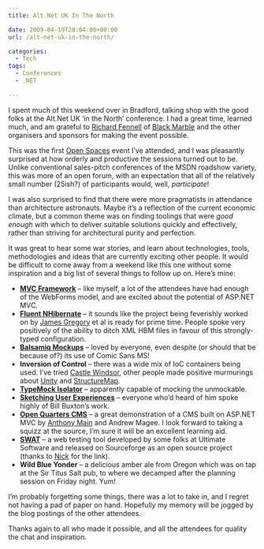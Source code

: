 ```yaml
---
title: Alt.Net UK In The North

date: 2009-04-19T20:04:00+00:00
url: /alt-net-uk-in-the-north/

categories:
  - Tech
tags:
  - Conferences
  - .NET

---
```


I spent much of this weekend over in Bradford, talking shop with the good folks at the Alt.Net UK &lsquo;in the North&rsquo; conference. I had a great time, learned much, and am grateful to [Richard Fennell][1] of [Black Marble][2] and the other organisers and sponsors for making the event possible.

This was the first [Open Spaces][3] event I&rsquo;ve attended, and I was pleasantly surprised at how orderly and productive the sessions turned out to be. Unlike conventional sales-pitch conferences of the MSDN roadshow variety, this was more of an open forum, with an expectation that all of the relatively small number (25ish?) of participants would, well, _participate_!

I was also surprised to find that there were more pragmatists in attendance than architecture astronauts. Maybe it&rsquo;s a reflection of the current economic climate, but a common theme was on finding toolings that were _good enough_ with which to deliver suitable solutions quickly and effectively, rather than striving for architectural purity and perfection.

It was great to hear some war stories, and learn about technologies, tools, methodologies and ideas that are currently exciting other people. It would be difficult to come away from a weekend like this one without some inspiration and a big list of several things to follow up on. Here&rsquo;s mine:

* **[MVC Framework][4]** &ndash; like myself, a lot of the attendees have had enough of the WebForms model, and are excited about the potential of ASP.NET MVC.
* **[Fluent NHibernate][5]** &ndash; it sounds like the project being feverishly worked on by [James Gregory][6] et al is ready for prime time. People spoke very positively of the ability to ditch XML HBM files in favour of this strongly-typed configuration.
* **[Balsamiq Mockups][7]** &ndash; loved by everyone, even despite (or should that be because of?) its use of Comic Sans MS!
* **Inversion of Control** &ndash; there was a wide mix of IoC containers being used. I&rsquo;ve tried [Castle Windsor][8], other people made positive murmurings about [Unity][9] and [StructureMap][10].
* **[TypeMock Isolator][11]** &ndash; apparently capable of mocking the unmockable.
* **[Sketching User Experiences][12]** &ndash; everyone who&rsquo;d heard of him spoke highly of Bill Buxton&rsquo;s work.
* **[Open Quarters CMS][13]** &ndash; a great demonstration of a CMS built on ASP.NET MVC by [Anthony Main][14] and Andrew Magee. I look forward to taking a squizz at the source, I&rsquo;m sure it will be an excellent learning aid.
* **[SWAT][15]** &ndash; a web testing tool developed by some folks at Ultimate Software and released on Sourceforge as an open source project (thanks to [Nick][16] for the link).
* **Wild Blue Yonder** &ndash; a delicious amber ale from Oregon which was on tap at the Sir Titus Salt pub, to where we decamped after the planning session on Friday night. Yum!

I&rsquo;m probably forgetting some things, there was a lot to take in, and I regret not having a pad of paper on hand. Hopefully my memory will be jogged by the blog postings of the other attendees.

Thanks again to all who made it possible, and all the attendees for quality the chat and inspiration.


 [1]: http://blogs.blackmarble.co.uk/blogs/rfennell/
 [2]: http://www.blackmarble.co.uk/
 [3]: https://en.wikipedia.org/wiki/Open_Space_Technology
 [4]: http://www.asp.net/mvc/
 [5]: http://fluentnhibernate.org/
 [6]: http://blog.jagregory.com/
 [7]: http://www.balsamiq.com/
 [8]: http://www.castleproject.org/container/index.html
 [9]: http://msdn.microsoft.com/en-us/library/cc468366.aspx
 [10]: http://structuremap.sourceforge.net/Default.htm
 [11]: http://www.typemock.com
 [12]: http://www.amazon.co.uk/gp/product/0123740371?ie=UTF8&tag=ianesbl-21&linkCode=as2&camp=1634&creative=19450&creativeASIN=0123740371
 [13]: http://www.openquarters.org
 [14]: http://www.anthonymain.com/
 [15]: http://sourceforge.net/projects/ulti-swat
 [16]: http://mckennatribe.com/